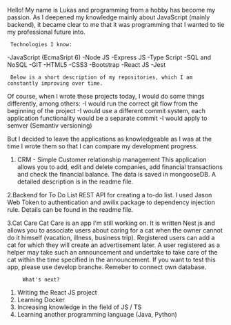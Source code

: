 Hello! 
  My name is Lukas and programming from a hobby has become my passion. As I deepened my knowledge mainly about JavaScript (mainly backend), it became clear to me that it was programming that I wanted to tie my professional future into.
  
     Technologies I know:
  -JavaScript (EcmaSript 6)
  -Node JS
  -Express JS
  -Type Script
  -SQL and NoSQL
  -GIT 
  -HTML5
  -CSS3
  -Bootstrap
  -React JS
  -Jest
  
     Below is a short description of my repositories, which I am constantly improving over time. 
  Of course, when I wrote these projects today, I would do some things differently, among others: 
  -I would run the correct git flow from the beginning of the project
  -I would use a different commit system, each application functionality would be a separate commit
  -I would apply to semver (Semantiv versioning)
    
   But I decided to leave the applications as knowledgeable as I was at the time I wrote them so that I can compare my development progress.
    
   1. CRM - Simple Customer relationship management
      This application allows you to add, edit and delete companies, add financial transactions and check the financial balance. The data is saved in mongooseDB. A detailed description is in the readme file.
  
   2.Backend for To Do List
    REST API for creating a to-do list. I used Jason Web Token to authentication and awilix package to dependency injection rule. Details can be found in the readme file.
    
   3.Cat Care
    Cat Care is an app I'm still working on. It is written Nest js and allows you to associate users about caring for a cat when the owner cannot do it himself (vacation, illness, business trip). Registered users can add a cat for which they will create an advertisement later. A user registered as a helper may take such an announcement and undertake to take care of the cat within the time specified in the announcement. If you want to test this app, please use develop branche. Remeber to connect own database. 
    
         What's next?
  1. Writing the React JS project
  2. Learning Docker
  3. Increasing knowledge in the field of JS / TS
  4. Learning another programming language (Java, Python)
    
